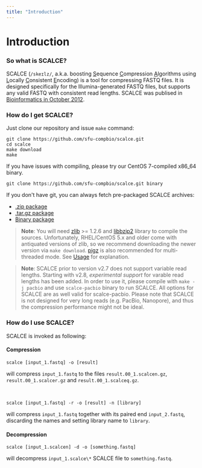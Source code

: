 ```yaml
---
title: "Introduction"
---
```


# Introduction

### So what is SCALCE?

SCALCE (`/skeɪlz/`, a.k.a. boosting <u>S</u>equence <u>C</u>ompression <u>A</u>lgorithms using <u>L</u>ocally <u>C</u>onsistent <u>E</u>ncoding) is a tool for compressing FASTQ files. It is designed specifically for the Illumina-generated FASTQ files, but supports any valid FASTQ with consistent read lengths. SCALCE was publised in [Bioinformatics in October 2012][3].


### How do I get SCALCE?

Just clone our repository and issue `make` command:

	git clone https://github.com/sfu-compbio/scalce.git
	cd scalce
	make download
	make

If you have issues with compiling, please try our CentOS 7-compiled x86_64 binary.

	git clone https://github.com/sfu-compbio/scalce.git binary

If you don't have git, you can always fetch pre-packaged SCALCE archives:

-	[.zip package](https://github.com/sfu-compbio/scalce/zipball/master)
-	[.tar.gz package](https://github.com/sfu-compbio/scalce/tarball/master) 
-	[Binary package](https://github.com/sfu-compbio/scalce/tarball/binary) 

> **Note**: You will need [zlib](http://www.zlib.net/) >= 1.2.6 and [libbzip2](http://www.bzip.org/) library to compile the sources. Unfortunately, RHEL/CentOS 5.x and older come with antiquated versions of zlib, so we recommend downloading the newer version via `make download`. [pigz](http://zlib.net/pigz/) is also recommended for multi-threaded mode. See [Usage](#usage) for explanation.

> **Note**: SCALCE prior to version v2.7 does not support variable read lengths. Starting with v2.8, *experimental support* for varable read lengths has been added. In order to use it, please compile with `make -j pacbio` and use `scalce-pacbio` binary to run SCALCE. All options for SCALCE are as well valid for scalce-pacbio.
Please note that SCALCE is not designed for very long reads (e.g. PacBio, Nanopore), and thus the compression performance might not be ideal.

### How do I use SCALCE?

SCALCE is invoked as following:

#### Compression
		
	scalce [input_1.fastq] -o [result]
		
will compress `input_1.fastq` to the files `result.00_1.scalcen.gz`, `result.00_1.scalcer.gz` and `result.00_1.scalceq.gz`.  

<br/>

	scalce [input_1.fastq] -r -o [result] -n [library]

will compress `input_1.fastq` together with its paired end `input_2.fastq`, discarding the names and setting library name to `library`.

#### Decompression
		
	scalce [input_1.scalcen] -d -o [something.fastq]
	
will decompress `input_1.scalce\*` SCALCE file to `something.fastq`.

[3]: http://bioinformatics.oxfordjournals.org/content/28/23/3051
